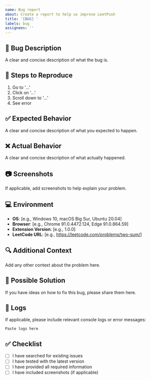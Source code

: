 ```yaml
---
name: Bug report
about: Create a report to help us improve LeetPush
title: '[BUG] '
labels: bug
assignees: ''
---
```


## 🐛 Bug Description

A clear and concise description of what the bug is.

## 🔄 Steps to Reproduce

1. Go to '...'
2. Click on '...'
3. Scroll down to '...'
4. See error

## ✅ Expected Behavior

A clear and concise description of what you expected to happen.

## ❌ Actual Behavior

A clear and concise description of what actually happened.

## 📷 Screenshots

If applicable, add screenshots to help explain your problem.

## 💻 Environment

- **OS**: [e.g., Windows 10, macOS Big Sur, Ubuntu 20.04]
- **Browser**: [e.g., Chrome 91.0.4472.124, Edge 91.0.864.59]
- **Extension Version**: [e.g., 1.0.0]
- **LeetCode URL**: [e.g., https://leetcode.com/problems/two-sum/]

## 🔍 Additional Context

Add any other context about the problem here.

## 🤔 Possible Solution

If you have ideas on how to fix this bug, please share them here.

## 📝 Logs

If applicable, please include relevant console logs or error messages:

```
Paste logs here
```

## ✅ Checklist

- [ ] I have searched for existing issues
- [ ] I have tested with the latest version
- [ ] I have provided all required information
- [ ] I have included screenshots (if applicable)
